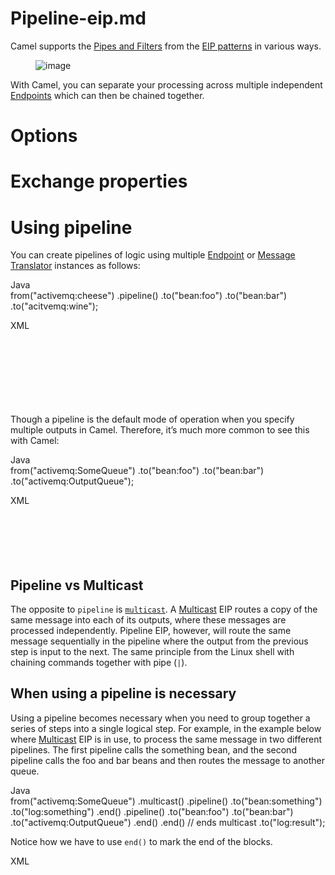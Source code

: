 # Pipeline-eip.md

Camel supports the [Pipes and
Filters](http://www.enterpriseintegrationpatterns.com/PipesAndFilters.html)
from the [EIP patterns](#enterprise-integration-patterns.adoc) in
various ways.

<figure>
<img src="eip/PipesAndFilters.gif" alt="image" />
</figure>

With Camel, you can separate your processing across multiple independent
[Endpoints](#manual::endpoint.adoc) which can then be chained together.

# Options

# Exchange properties

# Using pipeline

You can create pipelines of logic using multiple
[Endpoint](#manual::endpoint.adoc) or [Message
Translator](#message-translator.adoc) instances as follows:

Java  
from("activemq:cheese")
.pipeline()
.to("bean:foo")
.to("bean:bar")
.to("acitvemq:wine");

XML  
<route>  
<from uri="activemq:cheese"/>  
<pipeline>  
<to uri="bean:foo"/>  
<to uri="bean:bar"/>  
<to uri="activemq:wine"/>  
</pipeline>  
</route>

Though a pipeline is the default mode of operation when you specify
multiple outputs in Camel. Therefore, it’s much more common to see this
with Camel:

Java  
from("activemq:SomeQueue")
.to("bean:foo")
.to("bean:bar")
.to("activemq:OutputQueue");

XML  
<route>  
<from uri="activemq:cheese"/>  
<to uri="bean:foo"/>  
<to uri="bean:bar"/>  
<to uri="activemq:wine"/>  
</route>

## Pipeline vs Multicast

The opposite to `pipeline` is [`multicast`](#multicast-eip.adoc). A
[Multicast](#multicast-eip.adoc) EIP routes a copy of the same message
into each of its outputs, where these messages are processed
independently. Pipeline EIP, however, will route the same message
sequentially in the pipeline where the output from the previous step is
input to the next. The same principle from the Linux shell with chaining
commands together with pipe (`|`).

## When using a pipeline is necessary

Using a pipeline becomes necessary when you need to group together a
series of steps into a single logical step. For example, in the example
below where [Multicast](#multicast-eip.adoc) EIP is in use, to process
the same message in two different pipelines. The first pipeline calls
the something bean, and the second pipeline calls the foo and bar beans
and then routes the message to another queue.

Java  
from("activemq:SomeQueue")
.multicast()
.pipeline()
.to("bean:something")
.to("log:something")
.end()
.pipeline()
.to("bean:foo")
.to("bean:bar")
.to("activemq:OutputQueue")
.end()
.end() // ends multicast
.to("log:result");

Notice how we have to use `end()` to mark the end of the blocks.

XML  
<route>  
<from uri="activemq:SomeQueue"/>  
<multicast>  
<pipeline>  
<to uri="bean:something"/>  
<to uri="log:Something"/>  
</pipeline>  
<pipeline>  
<to uri="bean:foo"/>  
<to uri="bean:bar"/>  
<to uri="activemq:OutputQueue"/>  
</pipeline>  
</multicast>  
<to uri="log:result"/>  
</route>
